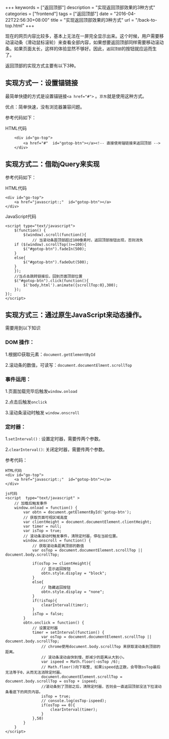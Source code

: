 +++
keywords = ["返回顶部"]
description = "实现返回顶部效果的3种方式"
categories = ["frontend"]
tags = ["返回顶部"]
date = "2016-04-22T22:56:30+08:00"
title = "实现返回顶部效果的3种方式"
url = "/back-to-top.html"
+++


现在的网页内容比较多，基本上无法在一屏完全显示出来。这个时候，用户需要移动滚动条（滑动鼠标滚轮）来查看全部内容，如果想要返回顶部同样需要移动滚动条。如果页面太长，这样的体验显然不够好。因此，`返回顶部`的按钮就应运而生了。

返回顶部的实现方式主要有以下3种。

## 实现方式一：设置锚链接 

最简单快捷的方式是设置锚链接`<a href="#">` 。`京东`就是使用这种方式。

优点：简单快速，没有浏览器兼容问题。

参考代码如下：

HTML代码

		<div id="go-top">
			<a href="#"  id="gotop-btn"></a><!-- 直接使用锚链接来返回顶部 -->
		</div>


## 实现方式二：借助jQuery来实现

参考代码如下：

HTML代码

	<div id="go-top">
		<a href="javascript:;"  id="gotop-btn"></a>
	</div>

JavaScript代码

	<script type="text/javascript">
		$(function() {
			$(window).scroll(function(){
				// 当滚动条距顶部超过100像素时，返回顶部按钮出现，否则消失
		if ($(window).scrollTop()>=100){
			$("#gotop-btn").fadeIn(500);
		}
		else{
			$("#gotop-btn").fadeOut(500);
		}
		});
		//当点击跳转链接后，回到页面顶部位置
		$("#gotop-btn").click(function(){
			$('body,html').animate({scrollTop:0},300);
		});
	});
	</script>


## 实现方式三：通过原生JavaScript来动态操作。

需要用到以下知识

### DOM 操作：

1.根据ID获取元素：`document.getElementById`

2.滚动条的数值，可读写：`document.documentElment.scrollTop`

### 事件运用：

1.页面加载完毕后触发`window.onload`

2.点击后触发`onclick`

3.滚动条滚动时触发 `window.onscroll`


### 定时器：

1.`setInterval()` : 设置定时器，需要传两个参数。

2.`clearInterval()`: 关闭定时器，需要传两个参数。

参考代码：

	HTML代码
	<div id="go-top">
		<a href="javascript:;"  id="gotop-btn"></a>
	</div>

	js代码
	<script  type="text/javascript" >
		// 加载后触发事件
		window.onload = function() {
			var obtn = document.getElementById('gotop-btn');
			// 获取页面可视区域高度
			var clientHeight = document.documentElement.clientHeight;
			var timer = null;
			var isTop = true;
			// 滚动条滚动时触发事件，清除定时器，停在当前位置。
			window.onscroll = function() {
				// 获取滚动条距离顶部的数值
				var osTop = document.documentElement.scrollTop || document.body.scrollTop; 

				if(osTop >= clientHeight){
					// 显示返回按钮
					obtn.style.display = "block";
				}
				else{
					// 隐藏返回按钮
					obtn.style.display = "none";
				}
				if(!isTop){
					clearInterval(timer);
				}
				isTop = false;
			}
			obtn.onclick = function() {
				// 设置定时器
				timer = setInterval(function() {
					var osTop = document.documentElement.scrollTop || document.body.scrollTop; 
					// chrome使用document.body.scrollTop 来获取滚动条到顶部的距离。
					// 滚动条滚动由快到慢，即减少的距离从大到小。
					var ispeed = Math.floor(-osTop /6);
					// Math.floor()向下取整, 如果ispeed去正数，会导致osTop最后无法等于0，从而无法消除定时器。
					document.documentElement.scrollTop = document.body.scrollTop = osTop + ispeed;
					//滚动条到了顶部之后，清除定时器，否则会一直返回顶部没法下拉滚动条看底下的网页内容。
					isTop = true;
					// console.log(osTop-ispeed);
					if(osTop == 0){
						clearInterval(timer);
					}
				},50)
			}
		}
	</script>
